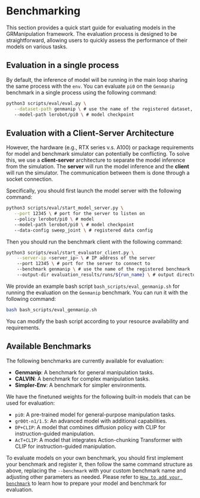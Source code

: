 # Benchmarking
This section provides a quick start guide for evaluating models in the GRManipulation framework. The evaluation process is designed to be straightforward, allowing users to quickly assess the performance of their models on various tasks.

## Evaluation in a single process
By default, the inference of model will be running in the main loop sharing the same process with the `env`. You can evaluate `pi0` on the `Genmanip` benchmark in a single process using the following command:

```bash
python3 scripts/eval/eval.py \
   --dataset-path genmanip \ # use the name of the registered dataset, e.g
   --model-path lerobot/pi0 \ # model checkpoint
```


## Evaluation with a Client-Server Architecture
 However, the hardware (e.g., RTX series v.s. A100) or package requirements for model and benchmark simulator can potentially be conflicting. To solve this, we use a **client-server** architecture to separate the model inference from the simulation. The **server** will run the model inference and the **client** will run the simulator. The communication between them is done through a socket connection.

Specifically, you should first launch the model server with the following command:

```bash
python3 scripts/eval/start_model_server.py \
   --port 12345 \ # port for the server to listen on
   --policy lerobot/pi0 \ # model
   --model-path lerobot/pi0 \ # model checkpoint
   --data-config sweep_joint \ # registered data config
```

Then you should run the benchmark client with the following command:

```bash
python3 scripts/eval/start_evaluator_client.py \
    --server-ip <server_ip> \ # IP address of the server
    --port 12345 \ # port for the server to connect to
    --benchmark genmanip \ # use the name of the registered benchmark
    --output-dir evaluation_results/runs/${run_name} \ # output directory for evaluation results
```

We provide an example bash script `bash_scripts/eval_genmanip.sh` for running the evaluation on the `Genmanip` benchmark. You can run it with the following command:

```bash
bash bash_scripts/eval_genmanip.sh
```

You can modify the bash script according to your resource availability and requirements.


## Available Benchmarks
The following benchmarks are currently available for evaluation:
- **Genmanip**: A benchmark for general manipulation tasks.
- **CALVIN**: A benchmark for complex manipulation tasks.
- **Simpler-Env**: A benchmark for simpler environments.

We have the finetuned weights for the following built-in models that can be used for evaluation:
- `pi0`: A pre-trained model for general-purpose manipulation tasks.
- `gr00t-n1/1.5`: An advanced model with additional capabilities.
- `DP+CLIP`: A model that combines diffusion policy with CLIP for instruction-guided manipulation.
- `AcT+CLIP`: A model that integrates Action-chunking Transformer with CLIP for instruction-guided manipulation.

To evaluate models on your own benchmark, you should first implement your benchmark and register it, then follow the same command structure as above, replacing the `--benchmark` with your custom benchmark name and adjusting other parameters as needed. Please refer to [`How to add your benchmark`](../tutorials/evaluation.md) to learn how to prepare your model and benchmark for evaluation.
